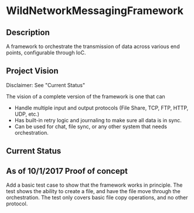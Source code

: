 # WildNetworkMessagingFramework


## Description
A framework to orchestrate the transmission of data across various end points, configurable through IoC.


## Project Vision

Disclaimer: See "Current Status"

The vision of a complete version of the framework is one that can 

* Handle multiple input and output protocols (File Share, TCP, FTP, HTTP, UDP, etc.)
* Has built-in retry logic and journaling to make sure all data is in sync.
* Can be used for chat, file sync, or any other system that needs orchestration.

## Current Status

## As of 10/1/2017 Proof of concept
Add a basic test case to show that the framework works in principle. The test
shows the ability to create a file, and have the file move through the orchestration.
The test only covers basic file copy operations, and no other protocol.
